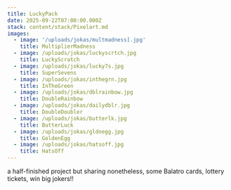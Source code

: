 ```yaml
---
title: LuckyPack
date: 2025-09-22T07:00:00.000Z
stack: content/stack/Pixelart.md
images:
  - image: '/uploads/jokas/multmadness].jpg'
    title: MultiplierMadness
  - image: /uploads/jokas/luckyscrtch.jpg
    title: LuckyScratch
  - image: /uploads/jokas/lucky7s.jpg
    title: SuperSevens
  - image: /uploads/jokas/inthegrn.jpg
    title: InTheGreen
  - image: /uploads/jokas/dblrainbow.jpg
    title: DoubleRainbow
  - image: /uploads/jokas/dailydblr.jpg
    title: DoubleDoubler
  - image: /uploads/jokas/butterlk.jpg
    title: ButterLuck
  - image: /uploads/jokas/gldnegg.jpg
    title: GoldenEgg
  - image: /uploads/jokas/hatsoff.jpg
    title: HatsOff
---
```


a half-finished project but sharing nonetheless, some Balatro cards, lottery tickets, win big jokers!!
